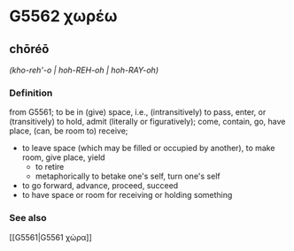 # G5562 χωρέω

## chōréō

_(kho-reh'-o | hoh-REH-oh | hoh-RAY-oh)_

### Definition

from G5561; to be in (give) space, i.e., (intransitively) to pass, enter, or (transitively) to hold, admit (literally or figuratively); come, contain, go, have place, (can, be room to) receive; 

- to leave space (which may be filled or occupied by another), to make room, give place, yield
  - to retire
  - metaphorically to betake one's self, turn one's self
- to go forward, advance, proceed, succeed
- to have space or room for receiving or holding something

### See also

[[G5561|G5561 χώρα]]
